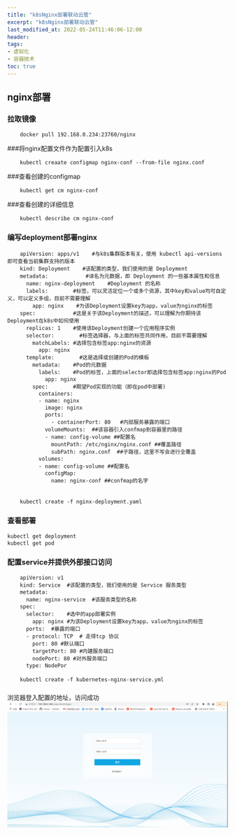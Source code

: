 ```yaml
---
title: "k8sNginx部署联动云管"
excerpt: "k8sNginx部署联动云管"
last_modified_at: 2022-05-24T11:46:06-12:00
header:
tags:
- 虚拟化
- 容器技术
toc: true
---
```



## nginx部署

### 拉取镜像 
     
        docker pull 192.168.0.234:23760/nginx
    

###将nginx配置文件作为配置引入k8s
        
        
        kubectl creaate configmap nginx-conf --from-file nginx.conf
        
###查看创建的configmap

        kubectl get cm nginx-conf        
###查看创建的详细信息
        
        
        kubectl describe cm nginx-conf

### 编写deployment部署nginx

        apiVersion: apps/v1    #与k8s集群版本有关，使用 kubectl api-versions 即可查看当前集群支持的版本
        kind: Deployment    #该配置的类型，我们使用的是 Deployment
        metadata:            #译名为元数据，即 Deployment 的一些基本属性和信息
          name: nginx-deployment    #Deployment 的名称
          labels:        #标签，可以灵活定位一个或多个资源，其中key和value均可自定义，可以定义多组，目前不需要理解
            app: nginx    #为该Deployment设置key为app，value为nginx的标签
        spec:            #这是关于该Deployment的描述，可以理解为你期待该Deployment在k8s中如何使用
          replicas: 1    #使用该Deployment创建一个应用程序实例
          selector:        #标签选择器，与上面的标签共同作用，目前不需要理解
            matchLabels: #选择包含标签app:nginx的资源
              app: nginx
          template:        #这是选择或创建的Pod的模板
            metadata:    #Pod的元数据
              labels:    #Pod的标签，上面的selector即选择包含标签app:nginx的Pod
                app: nginx
            spec:        #期望Pod实现的功能（即在pod中部署)
              containers:    
              - name: nginx    
                image: nginx  
                ports:
                  - containerPort: 80   #内部服务暴露的端口
                volumeMounts:  ##该容器引入confmap到容器里的路径
                - name: config-volume ##配置名
                  mountPath: /etc/nginx/nginx.conf ##覆盖路径
                  subPath: nginx.conf  ##子路径，这里不写会进行全覆盖
              volumes:
              - name: config-volume ##配置名
                configMap: 
                  name: nginx-conf ##confmap的名字

        
        kubectl create -f nginx-deployment.yaml
        
 ### 查看部署
    kubectl get deployment       
    kubectl get pod
    
    
### 配置service并提供外部接口访问

        apiVersion: v1
        kind: Service  #该配置的类型，我们使用的是 Service 服务类型
        metadata:
          name: nginx-service  #该服务类型的名称
        spec:
          selector:    #选中的app部署实例
            app: nginx #为该Deployment设置key为app，value为nginx的标签
          ports:  #暴露的端口
          - protocol: TCP  # 走得tcp 协议
            port: 80 #默认端口
            targetPort: 80 #内建服务端口
            nodePort: 80 #对外服务端口
          type: NodePor

        kubectl create -f kubernetes-nginx-service.yml

### 
浏览器登入配置的地址，访问成功
![RUNOOB nginx-scloud](../assets/images/nginx-scloud.png)        